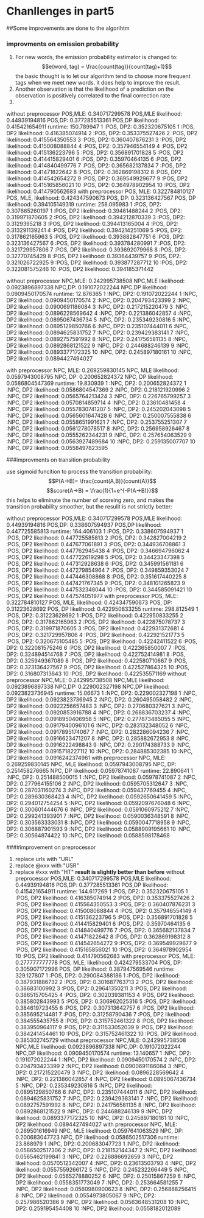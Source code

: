 # Chanllenges in part5

##Some improvements are done to the algorihtm

### improvments on emission probability

1. For new words, the emission probability estimator is changed to:
$$e(word, tag) = \frac{count(tag)}{count(tag)+1}$$
the basic thought is to let our algorithm tend to choose more frequent tags when we meet new words. it does help to improve the result.
2. Another observation is that the likelihood of a prediction on the observation is positively correlated to the final correction rate
3. 

without preprocessor
POS,MLE: 0.340717299578
POS,MLE likelihood: 0.44939194816
POS,DP: 0.377285513361
POS,DP likelihood: 0.415421654911
runtime: 150.789947
1 :POS, DP2: 0.352320675105
1 :POS, DP2 likelihood: 0.416385074914
2 :POS, DP2: 0.353375527426
2 :POS, DP2 likelihood: 0.415564350553
3 :POS, DP2: 0.360407876231
3 :POS, DP2 likelihood: 0.415008088844
4 :POS, DP2: 0.357946554149
4 :POS, DP2 likelihood: 0.415136223796
5 :POS, DP2: 0.356891701828
5 :POS, DP2 likelihood: 0.414415829401
6 :POS, DP2: 0.35970464135
6 :POS, DP2 likelihood: 0.414840499776
7 :POS, DP2: 0.365682137834
7 :POS, DP2 likelihood: 0.41471822642
8 :POS, DP2: 0.362869198312
8 :POS, DP2 likelihood: 0.414542654272
9 :POS, DP2: 0.369549929677
9 :POS, DP2 likelihood: 0.415165856021
10 :POS, DP2: 0.364978902954
10 :POS, DP2 likelihood: 0.414790562683
with preprocessor
POS, MLE: 0.322784810127
POS, MLE, likelihood: 0.424347590673
POS, DP: 0.323136427567
POS, DP likelihood: 0.394105149319
runtime: 258.095983
1 :POS, DP2: 0.307665260197
1 :POS, DP2 likelihood: 0.39461488244
2 :POS, DP2: 0.319971870605
2 :POS, DP2 likelihood: 0.394212870339
3 :POS, DP2: 0.3129395218
3 :POS, DP2 likelihood: 0.394413165004
4 :POS, DP2: 0.313291139241
4 :POS, DP2 likelihood: 0.394214251069
5 :POS, DP2: 0.317862165963
5 :POS, DP2 likelihood: 0.393882847751
6 :POS, DP2: 0.323136427567
6 :POS, DP2 likelihood: 0.393784280991
7 :POS, DP2: 0.321729957806
7 :POS, DP2 likelihood: 0.393692079968
8 :POS, DP2: 0.32770745429
8 :POS, DP2 likelihood: 0.39364439757
9 :POS, DP2: 0.321026722925
9 :POS, DP2 likelihood: 0.393877287712
10 :POS, DP2: 0.322081575246
10 :POS, DP2 likelihood: 0.394185371442

without preprocessor
NPC,MLE: 0.242995738508
NPC,MLE likelihood: 0.0923896897338
NPC,DP: 0.191072022244
NPC,DP likelihood: 0.0909450170574
runtime: 12.876365
1 :NPC, DP2: 0.191072022244
1 :NPC, DP2 likelihood: 0.0909450170574
2 :NPC, DP2: 0.204793423399
2 :NPC, DP2 likelihood: 0.0900691186084
3 :NPC, DP2: 0.217215220479
3 :NPC, DP2 likelihood: 0.0896228569642
4 :NPC, DP2: 0.221386042857
4 :NPC, DP2 likelihood: 0.0895067436734
5 :NPC, DP2: 0.235349230816
5 :NPC, DP2 likelihood: 0.0895129850766
6 :NPC, DP2: 0.235107444011
6 :NPC, DP2 likelihood: 0.0894625831752
7 :NPC, DP2: 0.239429383141
7 :NPC, DP2 likelihood: 0.0892757591992
8 :NPC, DP2: 0.241756581135
8 :NPC, DP2 likelihood: 0.0892868121522
9 :NPC, DP2: 0.244688246139
9 :NPC, DP2 likelihood: 0.0893377172325
10 :NPC, DP2: 0.245897180161
10 :NPC, DP2 likelihood: 0.0894427494027

with preprocessor
NPC, MLE: 0.269259830145
NPC, MLE likelihood: 0.0597943008795
NPC, DP: 0.200652824372
NPC, DP likelihood: 0.0586804547369
runtime: 19.830939
1 :NPC, DP2: 0.200652824372
1 :NPC, DP2 likelihood: 0.0586804547369
2 :NPC, DP2: 0.218121920996
2 :NPC, DP2 likelihood: 0.0565764213424
3 :NPC, DP2: 0.226765799257
3 :NPC, DP2 likelihood: 0.0570814859714
4 :NPC, DP2: 0.23610481458
4 :NPC, DP2 likelihood: 0.0557830741207
5 :NPC, DP2: 0.245202043098
5 :NPC, DP2 likelihood: 0.0565601647428
6 :NPC, DP2: 0.250007555838
6 :NPC, DP2 likelihood: 0.0558651991621
7 :NPC, DP2: 0.253755251307
7 :NPC, DP2 likelihood: 0.0561278078517
8 :NPC, DP2: 0.256958926467
8 :NPC, DP2 likelihood: 0.0555262344231
9 :NPC, DP2: 0.257654063529
9 :NPC, DP2 likelihood: 0.0563927489684
10 :NPC, DP2: 0.259135007707
10 :NPC, DP2 likelihood: 0.0558497823595


###improvments on transition probability

use sigmoid funcition to process the transition probability:
$$P(A->B)= \frac{count(A,B)}{count(A)}$$
$$score(A->B) = \frac{1}{1+e^{-P(A->B)}}$$
this helps to eliminate the number of scoreing zero, and makes the transition probability smoother, but the resulit is not strictly better:

without preprocessor
POS,MLE: 0.340717299578
POS,MLE likelihood: 0.44939194816
POS,DP: 0.338607594937
POS,DP likelihood: 0.447725585813
runtime: 164.406103
1 :POS, DP2: 0.338607594937
1 :POS, DP2 likelihood: 0.447725585813
2 :POS, DP2: 0.342827004219
2 :POS, DP2 likelihood: 0.447677061891
3 :POS, DP2: 0.344936708861
3 :POS, DP2 likelihood: 0.447762945438
4 :POS, DP2: 0.346694796062
4 :POS, DP2 likelihood: 0.447722619298
5 :POS, DP2: 0.34423347398
5 :POS, DP2 likelihood: 0.447312928638
6 :POS, DP2: 0.345991561181
6 :POS, DP2 likelihood: 0.447279854964
7 :POS, DP2: 0.349859353024
7 :POS, DP2 likelihood: 0.447446308868
8 :POS, DP2: 0.351617440225
8 :POS, DP2 likelihood: 0.447421767345
9 :POS, DP2: 0.348101265823
9 :POS, DP2 likelihood: 0.447532348044
10 :POS, DP2: 0.344585091421
10 :POS, DP2 likelihood: 0.447574051977
with preprocessor
POS, MLE: 0.322784810127
POS, MLE, likelihood: 0.424347590673
POS, DP: 0.31223628692
POS, DP likelihood: 0.422950833255
runtime: 298.812549
1 :POS, DP2: 0.31223628692
1 :POS, DP2 likelihood: 0.422950833255
2 :POS, DP2: 0.317862165963
2 :POS, DP2 likelihood: 0.422875078737
3 :POS, DP2: 0.319971870605
3 :POS, DP2 likelihood: 0.422931372681
4 :POS, DP2: 0.321729957806
4 :POS, DP2 likelihood: 0.422921521773
5 :POS, DP2: 0.320675105485
5 :POS, DP2 likelihood: 0.42242411522
6 :POS, DP2: 0.322081575246
6 :POS, DP2 likelihood: 0.422365850007
7 :POS, DP2: 0.324894514768
7 :POS, DP2 likelihood: 0.422752414981
8 :POS, DP2: 0.325949367089
8 :POS, DP2 likelihood: 0.422580710667
9 :POS, DP2: 0.323136427567
9 :POS, DP2 likelihood: 0.422527864325
10 :POS, DP2: 0.316807313643
10 :POS, DP2 likelihood: 0.422535571169
without preprocessor
NPC,MLE: 0.242995738508
NPC,MLE likelihood: 0.0923896897338
NPC,DP: 0.229002327198
NPC,DP likelihood: 0.0923823736945
runtime: 15.06673
1 :NPC, DP2: 0.229002327198
1 :NPC, DP2 likelihood: 0.0923823736945
2 :NPC, DP2: 0.260495058482
2 :NPC, DP2 likelihood: 0.0922256657483
3 :NPC, DP2: 0.270680327621
3 :NPC, DP2 likelihood: 0.0920853916788
4 :NPC, DP2: 0.268836703237
4 :NPC, DP2 likelihood: 0.0918950406958
5 :NPC, DP2: 0.277873485055
5 :NPC, DP2 likelihood: 0.0917940096101
6 :NPC, DP2: 0.283132348052
6 :NPC, DP2 likelihood: 0.0917895174067
7 :NPC, DP2: 0.282286094236
7 :NPC, DP2 likelihood: 0.0916623471207
8 :NPC, DP2: 0.285882672953
8 :NPC, DP2 likelihood: 0.0916222498843
9 :NPC, DP2: 0.290174388733
9 :NPC, DP2 likelihood: 0.0915718227112
10 :NPC, DP2: 0.284885302385
10 :NPC, DP2 likelihood: 0.0916242374961
with preprocessor
NPC, MLE: 0.269259830145
NPC, MLE likelihood: 0.0597943008795
NPC, DP: 0.251458276665
NPC, DP likelihood: 0.05978741087
runtime: 22.890641
1 :NPC, DP2: 0.251488500015
1 :NPC, DP2 likelihood: 0.05978741087
2 :NPC, DP2: 0.277964155106
2 :NPC, DP2 likelihood: 0.0595705312647
3 :NPC, DP2: 0.287031160274
3 :NPC, DP2 likelihood: 0.059437769455
4 :NPC, DP2: 0.289630368423
4 :NPC, DP2 likelihood: 0.0592650641459
5 :NPC, DP2: 0.294012754254
5 :NPC, DP2 likelihood: 0.0592097676048
6 :NPC, DP2: 0.300601444676
6 :NPC, DP2 likelihood: 0.0591060975212
7 :NPC, DP2: 0.299241393901
7 :NPC, DP2 likelihood: 0.0590036348591
8 :NPC, DP2: 0.303563333031
8 :NPC, DP2 likelihood: 0.0590047718958
9 :NPC, DP2: 0.306887901593
9 :NPC, DP2 likelihood: 0.0588909195661
10 :NPC, DP2: 0.30564874422
10 :NPC, DP2 likelihood: 0.0588598178468

####improvement on preprocessor
1. replace urls with "URL"
2. replace @xxx with "USR"
3. replace #xxx with "HT"
**result is slightly better than before**
without preprocessor
POS,MLE: 0.340717299578
POS,MLE likelihood: 0.44939194816
POS,DP: 0.377285513361
POS,DP likelihood: 0.415421654911
runtime: 144.617269
1 :POS, DP2: 0.352320675105
1 :POS, DP2 likelihood: 0.416385074914
2 :POS, DP2: 0.353375527426
2 :POS, DP2 likelihood: 0.415564350553
3 :POS, DP2: 0.360407876231
3 :POS, DP2 likelihood: 0.415008088844
4 :POS, DP2: 0.357946554149
4 :POS, DP2 likelihood: 0.415136223796
5 :POS, DP2: 0.356891701828
5 :POS, DP2 likelihood: 0.414415829401
6 :POS, DP2: 0.35970464135
6 :POS, DP2 likelihood: 0.414840499776
7 :POS, DP2: 0.365682137834
7 :POS, DP2 likelihood: 0.41471822642
8 :POS, DP2: 0.362869198312
8 :POS, DP2 likelihood: 0.414542654272
9 :POS, DP2: 0.369549929677
9 :POS, DP2 likelihood: 0.415165856021
10 :POS, DP2: 0.364978902954
10 :POS, DP2 likelihood: 0.414790562683
with preprocessor
POS, MLE: 0.277777777778
POS, MLE, likelihood: 0.424279533704
POS, DP: 0.305907172996
POS, DP likelihood: 0.387947569546
runtime: 329.127807
1 :POS, DP2: 0.290084388186
1 :POS, DP2 likelihood: 0.387931886732
2 :POS, DP2: 0.301687763713
2 :POS, DP2 likelihood: 0.38683100992
3 :POS, DP2: 0.29641350211
3 :POS, DP2 likelihood: 0.386515705425
4 :POS, DP2: 0.302039381153
4 :POS, DP2 likelihood: 0.385802843993
5 :POS, DP2: 0.306962025316
5 :POS, DP2 likelihood: 0.384619723455
6 :POS, DP2: 0.307313642757
6 :POS, DP2 likelihood: 0.385695214481
7 :POS, DP2: 0.31258790436
7 :POS, DP2 likelihood: 0.384555435755
8 :POS, DP2: 0.315752461322
8 :POS, DP2 likelihood: 0.383950964117
9 :POS, DP2: 0.311533052039
9 :POS, DP2 likelihood: 0.384241454461
10 :POS, DP2: 0.315752461322
10 :POS, DP2 likelihood: 0.385302745729
without preprocessor
NPC,MLE: 0.242995738508
NPC,MLE likelihood: 0.0923896897338
NPC,DP: 0.191072022244
NPC,DP likelihood: 0.0909450170574
runtime: 13.140657
1 :NPC, DP2: 0.191072022244
1 :NPC, DP2 likelihood: 0.0909450170574
2 :NPC, DP2: 0.204793423399
2 :NPC, DP2 likelihood: 0.0900691186084
3 :NPC, DP2: 0.217215220479
3 :NPC, DP2 likelihood: 0.0896228569642
4 :NPC, DP2: 0.221386042857
4 :NPC, DP2 likelihood: 0.0895067436734
5 :NPC, DP2: 0.235349230816
5 :NPC, DP2 likelihood: 0.0895129850766
6 :NPC, DP2: 0.235107444011
6 :NPC, DP2 likelihood: 0.0894625831752
7 :NPC, DP2: 0.239429383141
7 :NPC, DP2 likelihood: 0.0892757591992
8 :NPC, DP2: 0.241756581135
8 :NPC, DP2 likelihood: 0.0892868121522
9 :NPC, DP2: 0.244688246139
9 :NPC, DP2 likelihood: 0.0893377172325
10 :NPC, DP2: 0.245897180161
10 :NPC, DP2 likelihood: 0.0894427494027
with preprocessor
NPC, MLE: 0.269501616949
NPC, MLE likelihood: 0.0597641063529
NPC, DP: 0.200683047723
NPC, DP likelihood: 0.0586502517306
runtime: 23.868979
1 :NPC, DP2: 0.200683047723
1 :NPC, DP2 likelihood: 0.0586502517306
2 :NPC, DP2: 0.218152144347
2 :NPC, DP2 likelihood: 0.0565462199841
3 :NPC, DP2: 0.226886692659
3 :NPC, DP2 likelihood: 0.0570512342007
4 :NPC, DP2: 0.23613503793
4 :NPC, DP2 likelihood: 0.0557559266172
5 :NPC, DP2: 0.245232266449
5 :NPC, DP2 likelihood: 0.0565278880252
6 :NPC, DP2: 0.25015867259
6 :NPC, DP2 likelihood: 0.0558351773049
7 :NPC, DP2: 0.253664581255
7 :NPC, DP2 likelihood: 0.0560980900623
8 :NPC, DP2: 0.256868256415
8 :NPC, DP2 likelihood: 0.0554973805067
9 :NPC, DP2: 0.257986520386
9 :NPC, DP2 likelihood: 0.0563648531208
10 :NPC, DP2: 0.259195454408
10 :NPC, DP2 likelihood: 0.0558182012089
